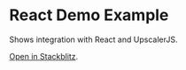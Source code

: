 # React Demo Example

Shows integration with React and UpscalerJS.

<a href="https://stackblitz.com/github/thekevinscott/upscalerjs/tree/main/examples/react-demo?file=src/App.js&title=UpscalerJS: React Demo Example">Open in Stackblitz</a>.
